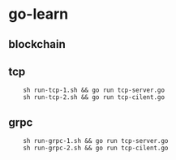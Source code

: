 # go-learn

## blockchain

## tcp
```
    sh run-tcp-1.sh && go run tcp-server.go
    sh run-tcp-2.sh && go run tcp-cilent.go

```

## grpc

```
    sh run-grpc-1.sh && go run tcp-server.go
    sh run-grpc-2.sh && go run tcp-cilent.go

```